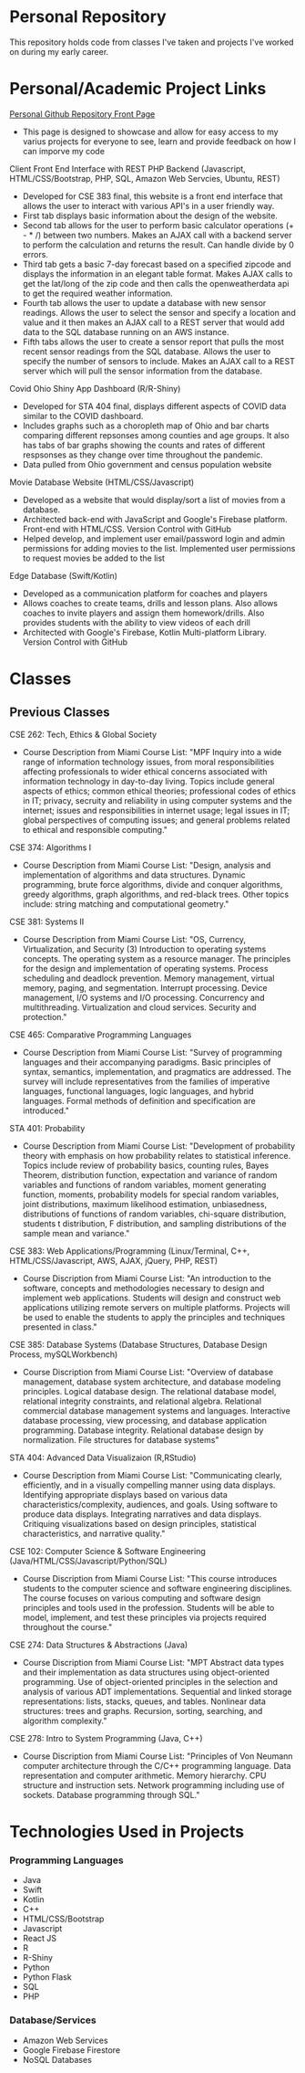 # Personal Repository

This repository holds code from classes I've taken and projects I've worked on during my early career. 

# Personal/Academic Project Links

[Personal Github Repository Front Page](https://github.com/Ben-Hilger/Ben-Hilger)

* This page is designed to showcase and allow for easy access to my varius projects for everyone to see, learn and provide feedback on how I can imporve my code

Client Front End Interface with REST PHP Backend (Javascript, HTML/CSS/Bootstrap, PHP, SQL, Amazon Web Servcies, Ubuntu, REST)

* Developed for CSE 383 final, this website is a front end interface that allows the user to interact with various API's in a user friendly way.
* First tab displays basic information about the design of the website.
* Second tab allows for the user to perform basic calculator operations (+ - * /) between two numbers. Makes an AJAX call with a backend server to perform the calculation and returns the result. Can handle divide by 0 errors.
* Third tab gets a basic 7-day forecast based on a specified zipcode and displays the information in an elegant table format. Makes AJAX calls to get the lat/long of the zip code and then calls the openweatherdata api to get the required weather information.
* Fourth tab allows the user to update a database with new sensor readings. Allows the user to select the sensor and specify a location and value and it then makes an AJAX call to a REST server that would add data to the SQL database running on an AWS instance.
* Fifth tabs allows the user to create a sensor report that pulls the most recent sensor readings from the SQL database. Allows the user to specify the number of sensors to include. Makes an AJAX call to a REST server which will pull the sensor information from the database.

Covid Ohio Shiny App Dashboard (R/R-Shiny)

* Developed for STA 404 final, displays different aspects of COVID data similar to the COVID dashboard.
* Includes graphs such as a choropleth map of Ohio and bar charts comparing different repsonses among counties and age groups. It also has tabs of bar graphs showing the counts and rates of different respsonses as they change over time throughout the pandemic.
* Data pulled from Ohio government and census population website

Movie Database Website (HTML/CSS/Javascript)

* Developed as a website that would display/sort a list of movies from a database.
* Architected back-end with JavaScript and Google's Firebase platform. Front-end with HTML/CSS. Version Control with GitHub
* Helped develop, and implement user email/password login and admin permissions for adding movies to the list. Implemented user permissions to request movies be added to the list

Edge Database (Swift/Kotlin)

* Developed as a communication platform for coaches and players
* Allows coaches to create teams, drills and lesson plans. Also allows coaches to invite players and assign them homework/drills. Also provides students with the ability to view videos of each drill
* Architected with Google's Firebase, Kotlin Multi-platform Library. Version Control with GitHub

# Classes

## Previous Classes

CSE 262: Tech, Ethics & Global Society

* Course Description from Miami Course List: "MPF Inquiry into a wide range of information technology issues, from moral responsibilities affecting professionals to wider ethical concerns associated with information technology in day-to-day living. Topics include general aspects of ethics; common ethical theories; professional codes of ethics in IT; privacy, secruity and reliability in using computer systems and the internet; issues and responsibilities in internet usage; legal issues in IT; global perspectives of computing issues; and general problems related to ethical and responsible computing."

CSE 374: Algorithms I

* Course Description from Miami Course List: "Design, analysis and implementation of algorithms and data structures. Dynamic programming, brute force algorithms, divide and conquer algorithms, greedy algorithms, graph algorithms, and red-black trees. Other topics include: string matching and computational geometry."

CSE 381: Systems II

* Course Description from Miami Course List: "OS, Currency, Virtualization, and Security (3) Introduction to operating systems concepts. The operating system as a resource manager. The principles for the design and implementation of operating systems. Process scheduling and deadlock prevention. Memory management, virtual memory, paging, and segmentation. Interrupt processing. Device management, I/O systems and I/O processing. Concurrency and multithreading. Virtualization and cloud services. Security and protection."

CSE 465: Comparative Programming Languages

* Course Description from Miami Course List: "Survey of programming languages and their accompanying paradigms. Basic principles of syntax, semantics, implementation, and pragmatics are addressed. The survey will include representatives from the families of imperative languages, functional languages, logic languages, and hybrid languages. Formal methods of definition and specification are introduced."

STA 401: Probability

* Course Description from Miami Course List: "Development of probability theory with emphasis on how probability relates to statistical inference. Topics include review of probability basics, counting rules, Bayes Theorem, distribution function, expectation and variance of random variables and functions of random variables, moment generating function, moments, probability models for special random variables, joint distributions, maximum likelihood estimation, unbiasedness, distributions of functions of random variables, chi-square distribution, students t distribution, F distribution, and sampling distributions of the sample mean and variance."

CSE 383: Web Applications/Programming (Linux/Terminal, C++, HTML/CSS/Javascript, AWS, AJAX, jQuery, PHP, REST)

* Course Discription from Miami Course List: "An introduction to the software, concepts and methodologies necessary to design and implement web applications. Students will design and construct web applications utilizing remote servers on multiple platforms. Projects will be used to enable the students to apply the principles and techniques presented in class."

CSE 385: Database Systems (Database Structures, Database Design Process, mySQLWorkbench)

* Course Discription from Miami Course List: "Overview of database management, database system architecture, and database modeling principles. Logical database design. The relational database model, relational integrity constraints, and relational algebra. Relational commercial database management systems and languages. Interactive database processing, view processing, and database application programming. Database integrity. Relational database design by normalization. File structures for database systems"

STA 404: Advanced Data Visualizaion (R,RStudio)

* Course Description from Miami Course List: "Communicating clearly, efficiently, and in a visually compelling manner using data displays. Identifying appropriate displays based on various data characteristics/complexity, audiences, and goals. Using software to produce data displays. Integrating narratives and data displays. Critiquing visualizations based on design principles, statistical characteristics, and narrative quality."

CSE 102: Computer Science & Software Engineering (Java/HTML/CSS/Javascript/Python/SQL)

* Course Discription from Miami Course List: "This course introduces students to the computer science and software engineering disciplines. The course focuses on various computing and software design principles and tools used in the profession. Students will be able to model, implement, and test these principles via projects required throughout the course."

CSE 274: Data Structures & Abstractions (Java)

* Course Discription from Miami Course List: "MPT Abstract data types and their implementation as data structures using object-oriented programming. Use of object-oriented principles in the selection and analysis of various ADT implementations. Sequential and linked storage representations: lists, stacks, queues, and tables. Nonlinear data structures: trees and graphs. Recursion, sorting, searching, and algorithm complexity."

CSE 278: Intro to System Programming (Java, C++)

* Course Discription from Miami Course List: "Principles of Von Neumann computer architecture through the C/C++ programming language. Data representation and computer arithmetic. Memory hierarchy. CPU structure and instruction sets. Network programming including use of sockets. Database programming through SQL."

# Technologies Used in Projects

### Programming Languages

* Java
* Swift
* Kotlin
* C++
* HTML/CSS/Bootstrap
* Javascript
* React JS
* R
* R-Shiny
* Python
* Python Flask
* SQL
* PHP

### Database/Services

* Amazon Web Services
* Google Firebase Firestore
* NoSQL Databases
